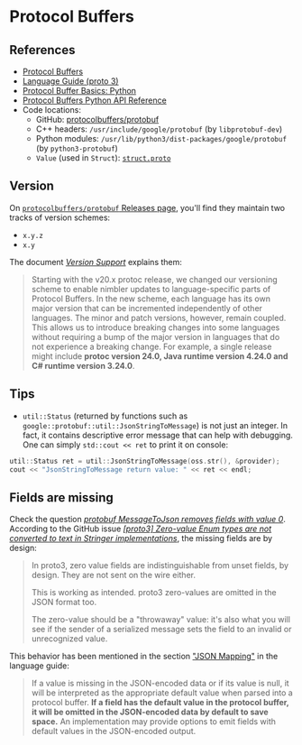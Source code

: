 # Protocol Buffers

## References

- [Protocol Buffers](https://protobuf.dev/)
- [Language Guide (proto 3)](https://protobuf.dev/programming-guides/proto3/)
- [Protocol Buffer Basics: Python](https://protobuf.dev/getting-started/pythontutorial/)
- [Protocol Buffers Python API Reference](https://googleapis.dev/python/protobuf/latest/)
- Code locations:
  - GitHub: [protocolbuffers/protobuf](https://github.com/protocolbuffers/protobuf)
  - C++ headers: `/usr/include/google/protobuf` (by `libprotobuf-dev`)
  - Python modules: `/usr/lib/python3/dist-packages/google/protobuf` (by `python3-protobuf`)
  - `Value` (used in `Struct`): [`struct.proto`](https://github.com/protocolbuffers/protobuf/blob/main/src/google/protobuf/struct.proto)

## Version

On [`protocolbuffers/protobuf` Releases page](https://github.com/protocolbuffers/protobuf/releases), you'll find they maintain two tracks of version schemes:
- `x.y.z`
- `x.y`

The document [_Version Support_](https://protobuf.dev/support/version-support/) explains them:

> Starting with the v20.x protoc release, we changed our versioning scheme to enable nimbler updates to language-specific parts of Protocol Buffers. In the new scheme, each language has its own major version that can be incremented independently of other languages. The minor and patch versions, however, remain coupled. This allows us to introduce breaking changes into some languages without requiring a bump of the major version in languages that do not experience a breaking change. For example, a single release might include **protoc version 24.0, Java runtime version 4.24.0 and C# runtime version 3.24.0**.

## Tips

- `util::Status` (returned by functions such as `google::protobuf::util::JsonStringToMessage`) is not just an integer. In fact, it contains descriptive error message that can help with debugging. One can simply `std::cout << ret` to print it on console:

```cpp
util::Status ret = util::JsonStringToMessage(oss.str(), &provider);
cout << "JsonStringToMessage return value: " << ret << endl;
```

## Fields are missing

Check the question [_protobuf MessageToJson removes fields with value 0_](https://stackoverflow.com/q/42987265/630364). According to the GitHub issue [_[proto3] Zero-value Enum types are not converted to text in Stringer implementations_](https://github.com/golang/protobuf/issues/258), the missing fields are by design:

> In proto3, zero value fields are indistinguishable from unset fields, by design. They are not sent on the wire either.
>
> This is working as intended. proto3 zero-values are omitted in the JSON format too.
>
> The zero-value should be a "throwaway" value: it's also what you will see if the sender of a serialized message sets the field to an invalid or unrecognized value.

This behavior has been mentioned in the section ["JSON Mapping"](https://developers.google.com/protocol-buffers/docs/proto3#json) in the language guide:

> If a value is missing in the JSON-encoded data or if its value is null, it will be interpreted as the appropriate default value when parsed into a protocol buffer. **If a field has the default value in the protocol buffer, it will be omitted in the JSON-encoded data by default to save space.** An implementation may provide options to emit fields with default values in the JSON-encoded output.
